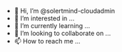 - 👋 Hi, I’m @solertmind-cloudadmin
- 👀 I’m interested in ...
- 🌱 I’m currently learning ...
- 💞️ I’m looking to collaborate on ...
- 📫 How to reach me ...

<!---
solertmind-cloudadmin/solertmind-cloudadmin is a ✨ special ✨ repository because its `README.md` (this file) appears on your GitHub profile.
You can click the Preview link to take a look at your changes.
--->
